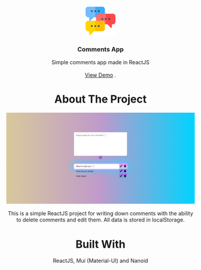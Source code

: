 <br/>
<p align="center">
  <a href="https://github.com/Comments App/comments-app">
    <img src="public/comments.png" alt="Logo" width="80" height="80">
  </a>

  <h3 align="center">Comments App</h3>

  <p align="center">
    Simple comments app made in ReactJS
    <br/>
    <br/>
    <a href="https://github.com/Comments App/comments-app">View Demo</a>
    .
  </p>
</p>

<h1 align="center"> About The Project </h1>

![Screen Shot](./demo.PNG)

<p align="center">This is a simple ReactJS project for writing down comments with the ability to delete comments and edit them. All data is stored in localStorage. </p>

<h1 align="center"> Built With </h1>

<p align="center">ReactJS, Mui (Material-UI) and Nanoid  </p>
